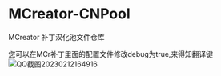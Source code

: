 # MCreator-CNPool

MCreator 补丁汉化池文件仓库

您可以在MCr补丁里面的配置文件修改debug为true,来得知翻译键
![QQ截图20230212164916](https://img1.imgtp.com/2023/05/01/Y897pX7q.png)

